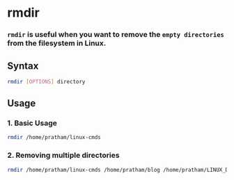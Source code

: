 # rmdir
### `rmdir` is useful when you want to remove the `empty directories` from the filesystem in Linux.

## Syntax
```bash
rmdir [OPTIONS] directory
```
## Usage

### 1. Basic Usage
```bash
rmdir /home/pratham/linux-cmds
```

### 2. Removing multiple directories
```bash
rmdir /home/pratham/linux-cmds /home/pratham/blog /home/pratham/LINUX_DATA
```
